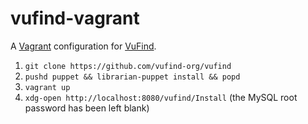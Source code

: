 vufind-vagrant
==============

A [Vagrant](http://www.vagrantup.com/) configuration for [VuFind](http://vufind.org/).

1. `git clone https://github.com/vufind-org/vufind`
2. `pushd puppet && librarian-puppet install && popd`
3. `vagrant up`
4. `xdg-open http://localhost:8080/vufind/Install` (the MySQL root password has been left blank)

